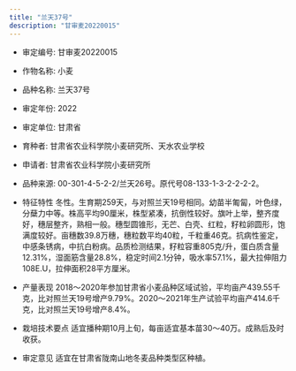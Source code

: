 ```yaml
---
title: "兰天37号"
description: "甘审麦20220015"
---
```

* 审定编号:  甘审麦20220015

*  作物名称:  小麦

*  品种名称:  兰天37号

*  审定年份:  2022

*  审定单位:  甘肃省

* 育种者:  甘肃省农业科学院小麦研究所、天水农业学校

*  申请者:  甘肃省农业科学院小麦研究所

*  品种来源:  00-301-4-5-2-2/兰天26号。原代号08-133-1-3-2-2-2-2。 

*  特征特性
冬性。生育期259天，与对照兰天19号相同。幼苗半匍匐，叶色绿，分蘖力中等。株高平均90厘米，株型紧凑，抗倒性较好。旗叶上举，整齐度好，穗层整齐，熟相一般。穗型圆锥形，无芒、白壳、红粒，籽粒卵圆形，饱满度较好。亩穗数39.8万穗，穗粒数平均40粒，千粒重46克。抗病性鉴定，中感条锈病，中抗白粉病。品质检测结果，籽粒容重805克/升，蛋白质含量12.31%，湿面筋含量28.8%，稳定时间2.1分钟，吸水率57.1%，最大拉伸阻力108E.U，拉伸面积28平方厘米。

*  产量表现
2018～2020年参加甘肃省小麦品种区域试验，平均亩产439.55千克，比对照兰天19号增产9.79%。2020～2021年生产试验平均亩产414.6千克，比对照兰天19号增产8.4%。

*  栽培技术要点
适宜播种期10月上旬，每亩适宜基本苗30～40万。成熟后及时收获。

*  审定意见
适宜在甘肃省陇南山地冬麦品种类型区种植。
